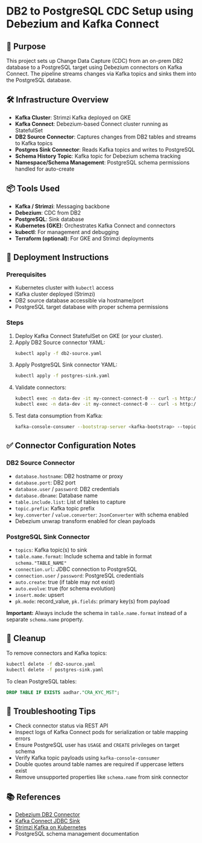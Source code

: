 # DB2 to PostgreSQL CDC Setup using Debezium and Kafka Connect

## 🧾 Purpose

This project sets up Change Data Capture (CDC) from an on-prem DB2 database to a PostgreSQL target using Debezium connectors on Kafka Connect. The pipeline streams changes via Kafka topics and sinks them into the PostgreSQL database.

## 🛠️ Infrastructure Overview

- **Kafka Cluster**: Strimzi Kafka deployed on GKE
- **Kafka Connect**: Debezium-based Connect cluster running as StatefulSet
- **DB2 Source Connector**: Captures changes from DB2 tables and streams to Kafka topics
- **Postgres Sink Connector**: Reads Kafka topics and writes to PostgreSQL
- **Schema History Topic**: Kafka topic for Debezium schema tracking
- **Namespace/Schema Management**: PostgreSQL schema permissions handled for auto-create

## 📦 Tools Used

- **Kafka / Strimzi**: Messaging backbone
- **Debezium**: CDC from DB2
- **PostgreSQL**: Sink database
- **Kubernetes (GKE)**: Orchestrates Kafka Connect and connectors
- **kubectl**: For management and debugging
- **Terraform (optional)**: For GKE and Strimzi deployments

## 🚀 Deployment Instructions

### Prerequisites

- Kubernetes cluster with `kubectl` access
- Kafka cluster deployed (Strimzi)
- DB2 source database accessible via hostname/port
- PostgreSQL target database with proper schema permissions

### Steps

1. Deploy Kafka Connect StatefulSet on GKE (or your cluster).
2. Apply DB2 Source connector YAML:
   ```bash
   kubectl apply -f db2-source.yaml
   ```
3. Apply PostgreSQL Sink connector YAML:
   ```bash
   kubectl apply -f postgres-sink.yaml
   ```
4. Validate connectors:
   ```bash
   kubectl exec -n data-dev -it my-connect-connect-0 -- curl -s http://localhost:8083/connectors/db2-source/status
   kubectl exec -n data-dev -it my-connect-connect-0 -- curl -s http://localhost:8083/connectors/postgres-sink/status
   ```
5. Test data consumption from Kafka:
   ```bash
   kafka-console-consumer --bootstrap-server <kafka-bootstrap> --topic db2.<schema>.<table> --from-beginning --max-messages 1
   ```

## ✅ Connector Configuration Notes

### DB2 Source Connector

- `database.hostname`: DB2 hostname or proxy
- `database.port`: DB2 port
- `database.user` / `password`: DB2 credentials
- `database.dbname`: Database name
- `table.include.list`: List of tables to capture
- `topic.prefix`: Kafka topic prefix
- `key.converter` / `value.converter`: `JsonConverter` with schema enabled
- Debezium unwrap transform enabled for clean payloads

### PostgreSQL Sink Connector

- `topics`: Kafka topic(s) to sink
- `table.name.format`: Include schema and table in format `schema."TABLE_NAME"`
- `connection.url`: JDBC connection to PostgreSQL
- `connection.user` / `password`: PostgreSQL credentials
- `auto.create`: true (if table may not exist)
- `auto.evolve`: true (for schema evolution)
- `insert.mode`: upsert
- `pk.mode`: record_value, `pk.fields`: primary key(s) from payload

**Important:** Always include the schema in `table.name.format` instead of a separate `schema.name` property.

## 🧹 Cleanup

To remove connectors and Kafka topics:

```bash
kubectl delete -f db2-source.yaml
kubectl delete -f postgres-sink.yaml
```

To clean PostgreSQL tables:
```sql
DROP TABLE IF EXISTS aadhar."CRA_KYC_MST";
```

## 🔄 Troubleshooting Tips

- Check connector status via REST API
- Inspect logs of Kafka Connect pods for serialization or table mapping errors
- Ensure PostgreSQL user has `USAGE` and `CREATE` privileges on target schema
- Verify Kafka topic payloads using `kafka-console-consumer`
- Double quotes around table names are required if uppercase letters exist
- Remove unsupported properties like `schema.name` from sink connector

## 📚 References

- [Debezium DB2 Connector](https://debezium.io/documentation/reference/connectors/db2.html)
- [Kafka Connect JDBC Sink](https://docs.confluent.io/kafka-connect-jdbc/current/sink-connector/index.html)
- [Strimzi Kafka on Kubernetes](https://strimzi.io/)
- PostgreSQL schema management documentation
